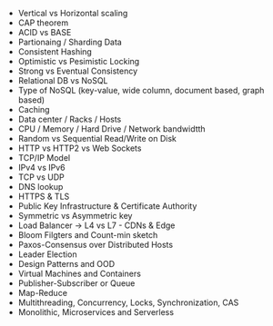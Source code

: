 - Vertical vs Horizontal scaling 
- CAP theorem 
- ACID vs BASE 
- Partionaing / Sharding Data 
- Consistent Hashing 
- Optimistic vs Pesimistic Locking 
- Strong vs Eventual Consistency 
- Relational DB vs NoSQL 
- Type of NoSQL (key-value, wide column, document based, graph based)
- Caching 
- Data center / Racks / Hosts 
- CPU / Memory / Hard Drive / Network bandwidtth 
- Random vs Sequential Read/Write on Disk 
- HTTP vs HTTP2 vs Web Sockets 
- TCP/IP Model 
- IPv4 vs IPv6 
- TCP vs UDP 
- DNS lookup 
- HTTPS & TLS 
- Public Key Infrastructure & Certificate Authority 
- Symmetric vs Asymmetric key 
- Load Balancer -> L4 vs L7 \- CDNs & Edge 
- Bloom Filgters and Count-min sketch 
- Paxos-Consensus over Distributed Hosts 
- Leader Election 
- Design Patterns and OOD 
- Virtual Machines and Containers 
- Publisher-Subscriber or Queue 
- Map-Reduce 
- Multithreading, Concurrency, Locks, Synchronization, CAS 
- Monolithic, Microservices and Serverless
